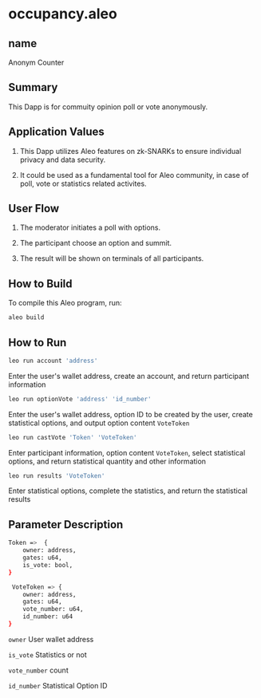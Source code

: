 # occupancy.aleo


## name
Anonym Counter

## Summary
This Dapp is for commuity opinion poll or vote anonymously.


## Application Values
1. This Dapp utilizes Aleo features on zk-SNARKs to ensure individual privacy and data security.

2. It could be used as a fundamental tool for Aleo community, in case of poll, vote or statistics related activites.


## User Flow
1. The moderator initiates a poll with options.

2. The participant choose an option and summit.

3. The result will be shown on terminals of all participants.


## How to Build

To compile this Aleo program, run:
```bash
aleo build
```

## How to Run
```bash
leo run account 'address'
```
Enter the user's wallet address, create an account, and return participant information

```bash
leo run optionVote 'address' 'id_number'
```
Enter the user's wallet address, option ID to be created by the user, create statistical options, and output option content `VoteToken`

```bash
leo run castVote 'Token' 'VoteToken'
```
Enter participant information, option content `VoteToken`, select statistical options, and return statistical quantity and other information

```bash
leo run results 'VoteToken'
```
Enter statistical options, complete the statistics, and return the statistical results



## Parameter Description
```bash
Token =>  {
    owner: address,
    gates: u64,
    is_vote: bool,
}

 VoteToken => {
    owner: address,
    gates: u64,
    vote_number: u64,
    id_number: u64
}
```

`owner`  User wallet address

`is_vote`  Statistics or not

`vote_number`  count

`id_number`  Statistical Option ID





